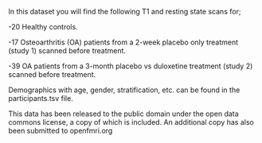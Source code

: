 In this dataset you will find the following T1 and resting state scans for;

-20 Healthy controls.

-17 Osteoarthritis (OA) patients from a 2-week placebo only treatment (study 1) scanned before treatment.

-39 OA patients from a 3-month placebo vs duloxetine treatment (study 2) scanned before treatment.

Demographics with age, gender, stratification, etc. can be found in the participants.tsv file.

This data has been released to the public domain under the open data commons license, a copy of which is 
included. An additional copy has also been submitted to openfmri.org
